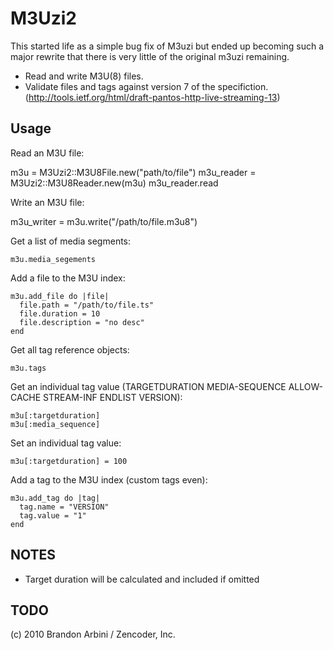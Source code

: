 M3Uzi2
======

This started life as a simple bug fix of M3uzi but ended up becoming such a
major rewrite that there is very little of the original m3uzi remaining.

- Read and write M3U(8) files.
- Validate files and tags against version 7 of the specifiction.
  (http://tools.ietf.org/html/draft-pantos-http-live-streaming-13)

Usage
------

Read an M3U file:

  m3u = M3Uzi2::M3U8File.new("path/to/file")
  m3u_reader = M3Uzi2::M3U8Reader.new(m3u)
  m3u_reader.read

Write an M3U file:

  m3u_writer =
    m3u.write("/path/to/file.m3u8")

Get a list of media segments:

    m3u.media_segements

Add a file to the M3U index:

    m3u.add_file do |file|
      file.path = "/path/to/file.ts"
      file.duration = 10
      file.description = "no desc"
    end

Get all tag reference objects:

    m3u.tags

Get an individual tag value (TARGETDURATION MEDIA-SEQUENCE ALLOW-CACHE STREAM-INF ENDLIST VERSION):

    m3u[:targetduration]
    m3u[:media_sequence]

Set an individual tag value:

    m3u[:targetduration] = 100

Add a tag to the M3U index (custom tags even):

    m3u.add_tag do |tag|
      tag.name = "VERSION"
      tag.value = "1"
    end

NOTES
------
* Target duration will be calculated and included if omitted


TODO
-----

(c) 2010 Brandon Arbini / Zencoder, Inc.
